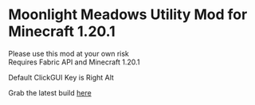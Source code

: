 # Moonlight Meadows Utility Mod for Minecraft 1.20.1

Please use this mod at your own risk  
Requires Fabric API and Minecraft 1.20.1

Default ClickGUI Key is Right Alt

Grab the latest build [here](https://nightly.link/kawaiizenbo/MoonlightMeadows/workflows/build/main/Artifacts.zip)
